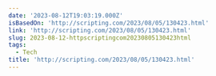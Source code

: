 ```yaml
---
date: '2023-08-12T19:03:19.000Z'
isBasedOn: 'http://scripting.com/2023/08/05/130423.html'
link: 'http://scripting.com/2023/08/05/130423.html'
slug: 2023-08-12-httpscriptingcom20230805130423html
tags:
  - Tech
title: 'http://scripting.com/2023/08/05/130423.html'
---
```


